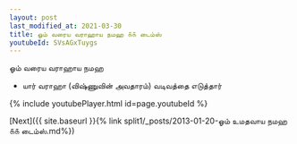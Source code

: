 ```yaml
---
layout: post
last_modified_at: 2021-03-30
title: ஓம் வரைய வராஹாய நமஹ ௧௧ டைம்ஸ்
youtubeId: SVsAGxTuygs
---
```

 
 
 ஓம் வரைய வராஹாய நமஹ  
 
 -  யார் வராஹா (விஷ்ணுவின் அவதாரம்) வடிவத்தை எடுத்தார் 
 
  
 
  
 
 
 
 
 
 


{% include youtubePlayer.html id=page.youtubeId %}
 
[Next]({{ site.baseurl }}{% link  split1/_posts/2013-01-20-ஓம் உமதவாய நமஹ ௧௧ டைம்ஸ்.md%})
 
